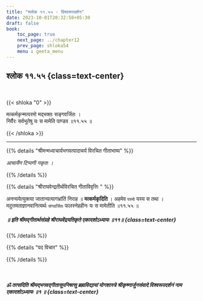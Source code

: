 ```yaml
---
title: "श्लोक ११.५५ - विश्वरूपदर्शन"
date: 2023-10-01T20:32:58+05:30
draft: false
book:
    toc_page: true
    next_page: ../chapter12
    prev_page: shloka54
    menu : geeta_menu
---
```




## श्लोक ११.५५ {class=text-center}

<br/>

{{< shloka  "0"  >}}

मत्कर्मकृन्मत्परमो मद्भक्तः सङ्गवर्जितः ।  
निर्वैरः सर्वभूतेषु यः स मामेति पाण्डव ॥११.५५ ॥

{{< /shloka >}}

---


{{% details "श्रीमन्मध्वाचार्यभगवत्पादाचर्य विरचित  गीताभाष्य" %}}

*आचार्येण टिप्पणी नकृतः ।*

{{% /details %}}



{{% details "श्रीराघवेन्द्रतीर्थविरचित गीताविवृत्तिः " %}}

अनन्ययेत्युक्त्या जातान्यत्यागभ्रांतिं निराह ॥ 
**मत्कर्मकृदिति** । अहमेव `परमो` यस्य स तथा । 
मदुत्तमताज्ञानवानित्यर्थः `संगवर्जितः` फलस्नेहहीनः यः 
स मामेतीति ॥११.५५ ॥


##### ॥ इति श्रीमद्गीतार्थसंग्रहे श्रीराघवेंद्रयतिकृते एकादशोऽध्यायः ॥११॥ {class=text-center}

{{% /details %}}



{{% details "पद विचार" %}}


{{% /details %}}

<br/>

##### ॐ तत्सदिति श्रीमद्भगवद्गीतासूपनिषत्सु ब्रह्मविद्यायां योगशास्त्रे श्रीकृष्णार्जुनसंवादे  विश्वरूपदर्शनं नाम एकादशोऽध्यायः ॥१ ॥  {class=text-center}